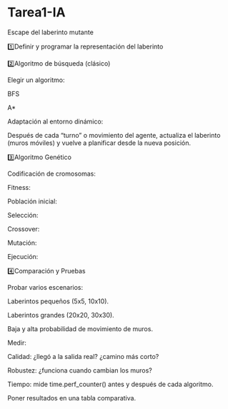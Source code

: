 # Tarea1-IA
Escape del laberinto mutante


1️⃣Definir y programar la representación del laberinto


2️⃣Algoritmo de búsqueda (clásico)

Elegir un algoritmo:

BFS 

A* 

Adaptación al entorno dinámico:

Después de cada “turno” o movimiento del agente, actualiza el laberinto (muros móviles) y vuelve a planificar desde la nueva posición.


3️⃣Algoritmo Genético

Codificación de cromosomas:

Fitness:

Población inicial:

Selección:

Crossover:

Mutación:

Ejecución:

4️⃣Comparación y Pruebas

Probar varios escenarios:

Laberintos pequeños (5x5, 10x10).

Laberintos grandes (20x20, 30x30).

Baja y alta probabilidad de movimiento de muros.

Medir:

Calidad: ¿llegó a la salida real? ¿camino más corto?

Robustez: ¿funciona cuando cambian los muros?

Tiempo: mide time.perf_counter() antes y después de cada algoritmo.

Poner resultados en una tabla comparativa.

